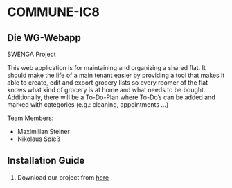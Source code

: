 # COMMUNE-IC8
## Die WG-Webapp

SWENGA Project


This web application is for maintaining and organizing a shared flat. It should make the life of a main tenant easier by providing a tool that makes it able to create, edit and export grocery lists so every roomer of the flat knows what kind of grocery is at home and what needs to be bought. Additionally, there will be a To-Do-Plan where To-Do’s can be added and marked with categories (e.g.: cleaning, appointments ...)


Team Members:
- Maximilian Steiner
- Nikolaus Spieß

## Installation Guide
1. Download our project from [here](https://github.com/MrBrown1992/COMMUNE-IC8/)
